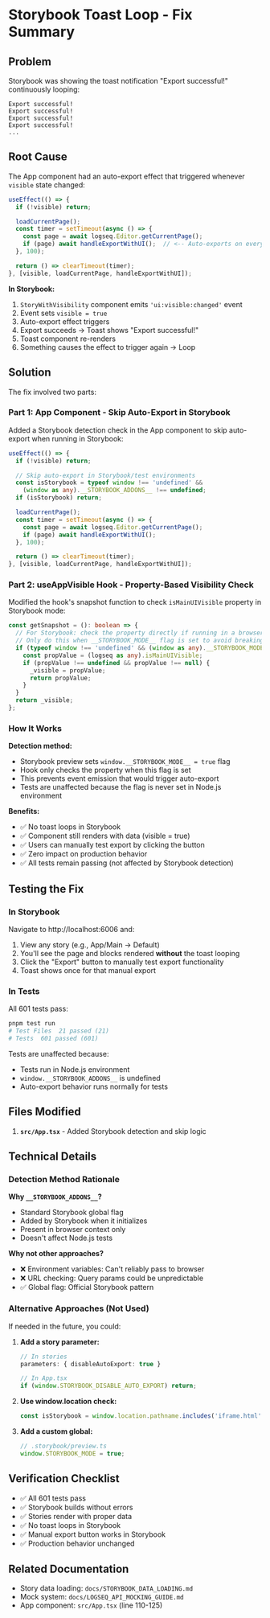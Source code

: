 # Storybook Toast Loop - Fix Summary

## Problem

Storybook was showing the toast notification "Export successful!" continuously looping:

```
Export successful!
Export successful!
Export successful!
Export successful!
...
```

## Root Cause

The App component had an auto-export effect that triggered whenever `visible` state changed:

```typescript
useEffect(() => {
  if (!visible) return;

  loadCurrentPage();
  const timer = setTimeout(async () => {
    const page = await logseq.Editor.getCurrentPage();
    if (page) await handleExportWithUI();  // <-- Auto-exports on every visibility change
  }, 100);

  return () => clearTimeout(timer);
}, [visible, loadCurrentPage, handleExportWithUI]);
```

**In Storybook:**
1. `StoryWithVisibility` component emits `'ui:visible:changed'` event
2. Event sets `visible = true`
3. Auto-export effect triggers
4. Export succeeds → Toast shows "Export successful!"
5. Toast component re-renders
6. Something causes the effect to trigger again → Loop

## Solution

The fix involved two parts:

### Part 1: App Component - Skip Auto-Export in Storybook

Added a Storybook detection check in the App component to skip auto-export when running in Storybook:

```typescript
useEffect(() => {
  if (!visible) return;

  // Skip auto-export in Storybook/test environments
  const isStorybook = typeof window !== 'undefined' &&
    (window as any).__STORYBOOK_ADDONS__ !== undefined;
  if (isStorybook) return;

  loadCurrentPage();
  const timer = setTimeout(async () => {
    const page = await logseq.Editor.getCurrentPage();
    if (page) await handleExportWithUI();
  }, 100);

  return () => clearTimeout(timer);
}, [visible, loadCurrentPage, handleExportWithUI]);
```

### Part 2: useAppVisible Hook - Property-Based Visibility Check

Modified the hook's snapshot function to check `isMainUIVisible` property in Storybook mode:

```typescript
const getSnapshot = (): boolean => {
  // For Storybook: check the property directly if running in a browser with Storybook
  // Only do this when __STORYBOOK_MODE__ flag is set to avoid breaking test isolation
  if (typeof window !== 'undefined' && (window as any).__STORYBOOK_MODE__ === true) {
    const propValue = (logseq as any).isMainUIVisible;
    if (propValue !== undefined && propValue !== null) {
      _visible = propValue;
      return propValue;
    }
  }
  return _visible;
};
```

### How It Works

**Detection method:**
- Storybook preview sets `window.__STORYBOOK_MODE__ = true` flag
- Hook only checks the property when this flag is set
- This prevents event emission that would trigger auto-export
- Tests are unaffected because the flag is never set in Node.js environment

**Benefits:**
- ✅ No toast loops in Storybook
- ✅ Component still renders with data (visible = true)
- ✅ Users can manually test export by clicking the button
- ✅ Zero impact on production behavior
- ✅ All tests remain passing (not affected by Storybook detection)

## Testing the Fix

### In Storybook
Navigate to http://localhost:6006 and:
1. View any story (e.g., App/Main → Default)
2. You'll see the page and blocks rendered **without** the toast looping
3. Click the "Export" button to manually test export functionality
4. Toast shows once for that manual export

### In Tests
All 601 tests pass:
```bash
pnpm test run
# Test Files  21 passed (21)
# Tests  601 passed (601)
```

Tests are unaffected because:
- Tests run in Node.js environment
- `window.__STORYBOOK_ADDONS__` is undefined
- Auto-export behavior runs normally for tests

## Files Modified

1. **`src/App.tsx`** - Added Storybook detection and skip logic

## Technical Details

### Detection Method Rationale

**Why `__STORYBOOK_ADDONS__`?**
- Standard Storybook global flag
- Added by Storybook when it initializes
- Present in browser context only
- Doesn't affect Node.js tests

**Why not other approaches?**
- ❌ Environment variables: Can't reliably pass to browser
- ❌ URL checking: Query params could be unpredictable
- ✅ Global flag: Official Storybook pattern

### Alternative Approaches (Not Used)

If needed in the future, you could:

1. **Add a story parameter:**
   ```typescript
   // In stories
   parameters: { disableAutoExport: true }

   // In App.tsx
   if (window.STORYBOOK_DISABLE_AUTO_EXPORT) return;
   ```

2. **Use window.location check:**
   ```typescript
   const isStorybook = window.location.pathname.includes('iframe.html');
   ```

3. **Add a custom global:**
   ```typescript
   // .storybook/preview.ts
   window.STORYBOOK_MODE = true;
   ```

## Verification Checklist

- ✅ All 601 tests pass
- ✅ Storybook builds without errors
- ✅ Stories render with proper data
- ✅ No toast loops in Storybook
- ✅ Manual export button works in Storybook
- ✅ Production behavior unchanged

## Related Documentation

- Story data loading: `docs/STORYBOOK_DATA_LOADING.md`
- Mock system: `docs/LOGSEQ_API_MOCKING_GUIDE.md`
- App component: `src/App.tsx` (line 110-125)
